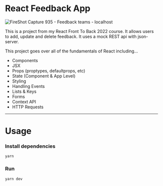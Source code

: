 # React Feedback App

![FireShot Capture 935 - Feedback teams - localhost](https://user-images.githubusercontent.com/48631681/155398461-367ea3c5-a34f-46f6-ac83-afd8e10222bf.png)


This is a project from my React Front To Back 2022 course. It allows users to add, update and delete feedback. It uses a mock REST api with json-server.

This project goes over all of the fundamentals of React including...

- Components
- JSX
- Props (proptypes, defaultprops, etc)
- State (Component & App Level)
- Styling
- Handling Events
- Lists & Keys
- Forms
- Context API
- HTTP Requests

---

# Usage

### Install dependencies

```bash
yarn
```

### Run

```bash
yarn dev
```
